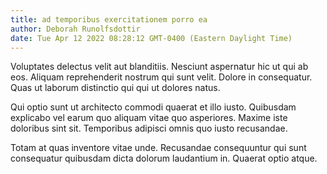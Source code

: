 ```yaml
---
title: ad temporibus exercitationem porro ea
author: Deborah Runolfsdottir
date: Tue Apr 12 2022 08:28:12 GMT-0400 (Eastern Daylight Time)
---
```

Voluptates delectus velit aut blanditiis. Nesciunt aspernatur hic ut qui ab eos. Aliquam reprehenderit nostrum qui sunt velit. Dolore in consequatur. Quas ut laborum distinctio qui qui ut dolores natus.

 Qui optio sunt ut architecto commodi quaerat et illo iusto. Quibusdam explicabo vel earum quo aliquam vitae quo asperiores. Maxime iste doloribus sint sit. Temporibus adipisci omnis quo iusto recusandae.

 Totam at quas inventore vitae unde. Recusandae consequuntur qui sunt consequatur quibusdam dicta dolorum laudantium in. Quaerat optio atque.